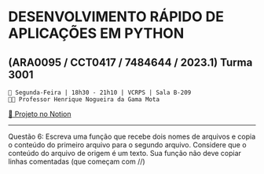 # **DESENVOLVIMENTO RÁPIDO DE APLICAÇÕES EM PYTHON**
## (ARA0095 / CCT0417 / 7484644 / 2023.1) Turma 3001

    📅 Segunda-Feira | 18h30 - 21h10 | VCRPS | Sala B-209
    👨🏻 Professor Henrique Nogueira da Gama Mota

[🔗 Projeto no Notion](https://www.notion.so/gabrielmdev/ARA0095-DESENV-R-PIDO-DE-APLIC-EM-PYTHON-459e3c32d1074bac8d710c8651d904fc?pvs=4)

---

Questão 6: Escreva uma função que recebe dois nomes de arquivos e copia o conteúdo do primeiro arquivo para o segundo arquivo. Considere que o conteúdo do arquivo de origem é um texto. Sua função não deve copiar linhas comentadas (que começam com //)